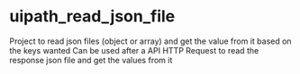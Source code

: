 # uipath_read_json_file
Project to read json files (object or array) and get the value from it based on the keys wanted
Can be used after a API HTTP Request to read the response json file and get the values from it
